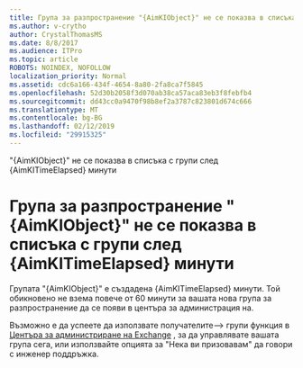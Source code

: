 ```yaml
---
title: Група за разпространение "{AimKIObject}" не се показва в списъка с групи след {AimKITimeElapsed} минути
ms.author: v-crytho
author: CrystalThomasMS
ms.date: 8/8/2017
ms.audience: ITPro
ms.topic: article
ROBOTS: NOINDEX, NOFOLLOW
localization_priority: Normal
ms.assetid: cdc6a166-434f-4654-8a80-2fa8ca7f5845
ms.openlocfilehash: 52d30b2058f3d070ab38ca57aca83eb3f8febfb4
ms.sourcegitcommit: dd43cc0a9470f98b8ef2a3787c823801d674c666
ms.translationtype: MT
ms.contentlocale: bg-BG
ms.lasthandoff: 02/12/2019
ms.locfileid: "29915325"
---
```

"{AimKIObject}" не се показва в списъка с групи след {AimKITimeElapsed} минути

# <a name="distribution-group-aimkiobject-not-showing-in-groups-list-after-aimkitimeelapsed-minutes"></a>Група за разпространение "{AimKIObject}" не се показва в списъка с групи след {AimKITimeElapsed} минути

Групата "{AimKIObject}" е създадена {AimKITimeElapsed} минути. Той обикновено не взема повече от 60 минути за вашата нова група за разпространение да се появи в центъра за администрация на.
  
Възможно е да успеете да използвате получателите--\> групи функция в [Центъра за администриране на Exchange](https://outlook.office365.com/ecp/?rfr=Admin_o365&amp;exsvurl=1&amp;mkt=en-US.aspx) , за да управлявате вашата група сега, или използвайте опцията за "Нека ви призовавам" да говори с инженер поддръжка. 
  

